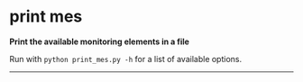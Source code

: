 # print mes  
  
**Print the available monitoring elements in a file**  

Run with `python print_mes.py -h` for a list of available options.  
- - -
  
  

